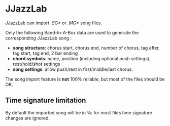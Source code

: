 # JJazzLab

JJazzLab can import _.SG\*_ or _.MG\*_ song files.

Only the following Band-In-A-Box data are used to generate the corresponding JJazzLab song :

* **song structure**: chorus start, chorus end, number of chorus, tag after, tag start, tag end, 2 bar ending
* **chord symbols**: name, position \(including optional push settings\), rest/hold/shot settings
* **song settings**: allow push/rest in first/middle/last chorus.

The song import feature is **not** 100% reliable, but most of the files should be OK.

## Time signature limitation <a id="time-signature-limitation"></a>

By default the imported song will be in 4⁄4: for most files time signature changes are ignored.

